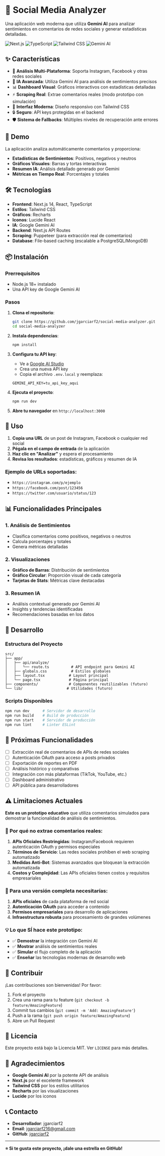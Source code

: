 # 🤖 Social Media Analyzer

Una aplicación web moderna que utiliza **Gemini AI** para analizar sentimientos en comentarios de redes sociales y generar estadísticas detalladas.

![Next.js](https://img.shields.io/badge/Next.js-14-black)
![TypeScript](https://img.shields.io/badge/TypeScript-5-blue)
![Tailwind CSS](https://img.shields.io/badge/Tailwind-3-cyan)
![Gemini AI](https://img.shields.io/badge/Gemini-AI-green)

## ✨ Características

- 📱 **Análisis Multi-Plataforma**: Soporta Instagram, Facebook y otras redes sociales
- 🧠 **IA Avanzada**: Utiliza Gemini AI para análisis de sentimientos precisos
- 📊 **Dashboard Visual**: Gráficos interactivos con estadísticas detalladas
- ⚡ **Scraping Real**: Extrae comentarios reales (modo prototipo con simulación)
- 🎨 **Interfaz Moderna**: Diseño responsivo con Tailwind CSS
- 🔒 **Seguro**: API keys protegidas en el backend
- 🛡️ **Sistema de Fallbacks**: Múltiples niveles de recuperación ante errores

## 🚀 Demo

La aplicación analiza automáticamente comentarios y proporciona:

- **Estadísticas de Sentimientos**: Positivos, negativos y neutros
- **Gráficos Visuales**: Barras y tortas interactivas
- **Resumen IA**: Análisis detallado generado por Gemini
- **Métricas en Tiempo Real**: Porcentajes y totales

## 🛠️ Tecnologías

- **Frontend**: Next.js 14, React, TypeScript
- **Estilos**: Tailwind CSS
- **Gráficos**: Recharts
- **Iconos**: Lucide React
- **IA**: Google Gemini AI
- **Backend**: Next.js API Routes
- **Scraping**: Puppeteer (para extracción real de comentarios)
- **Database**: File-based caching (escalable a PostgreSQL/MongoDB)

## 📦 Instalación

### Prerrequisitos

- Node.js 18+ instalado
- Una API key de Google Gemini AI

### Pasos

1. **Clona el repositorio**:

   ```bash
   git clone https://github.com/jgarciarf2/social-media-analyzer.git
   cd social-media-analyzer
   ```

2. **Instala dependencias**:

   ```bash
   npm install
   ```

3. **Configura tu API key**:

   - Ve a [Google AI Studio](https://makersuite.google.com/app/apikey)
   - Crea una nueva API key
   - Copia el archivo `.env.local` y reemplaza:

   ```env
   GEMINI_API_KEY=tu_api_key_aqui
   ```

4. **Ejecuta el proyecto**:

   ```bash
   npm run dev
   ```

5. **Abre tu navegador** en `http://localhost:3000`

## 🎯 Uso

1. **Copia una URL** de un post de Instagram, Facebook o cualquier red social
2. **Pégala en el campo de entrada** de la aplicación
3. **Haz clic en "Analizar"** y espera el procesamiento
4. **Revisa los resultados**: estadísticas, gráficos y resumen de IA

### Ejemplo de URLs soportadas:

- `https://instagram.com/p/ejemplo`
- `https://facebook.com/post/123456`
- `https://twitter.com/usuario/status/123`

## 📊 Funcionalidades Principales

### 1. Análisis de Sentimientos

- Clasifica comentarios como positivos, negativos o neutros
- Calcula porcentajes y totales
- Genera métricas detalladas

### 2. Visualizaciones

- **Gráfico de Barras**: Distribución de sentimientos
- **Gráfico Circular**: Proporción visual de cada categoría
- **Tarjetas de Stats**: Métricas clave destacadas

### 3. Resumen IA

- Análisis contextual generado por Gemini AI
- Insights y tendencias identificadas
- Recomendaciones basadas en los datos

## 🔧 Desarrollo

### Estructura del Proyecto

```
src/
├── app/
│   ├── api/analyze/
│   │   └── route.ts          # API endpoint para Gemini AI
│   ├── globals.css           # Estilos globales
│   ├── layout.tsx           # Layout principal
│   └── page.tsx             # Página principal
├── components/              # Componentes reutilizables (futuro)
└── lib/                    # Utilidades (futuro)
```

### Scripts Disponibles

```bash
npm run dev      # Servidor de desarrollo
npm run build    # Build de producción
npm run start    # Servidor de producción
npm run lint     # Linter ESLint
```

## 🚧 Próximas Funcionalidades

- [ ] Extracción real de comentarios de APIs de redes sociales
- [ ] Autenticación OAuth para acceso a posts privados
- [ ] Exportación de reportes en PDF
- [ ] Análisis histórico y comparativas
- [ ] Integración con más plataformas (TikTok, YouTube, etc.)
- [ ] Dashboard administrativo
- [ ] API pública para desarrolladores

## ⚠️ Limitaciones Actuales

**Este es un prototipo educativo** que utiliza comentarios simulados para demostrar la funcionalidad de análisis de sentimientos.

### 🚫 Por qué no extrae comentarios reales:

1. **APIs Oficiales Restringidas**: Instagram/Facebook requieren autenticación OAuth y permisos especiales
2. **Términos de Servicio**: Las redes sociales prohíben el web scraping automatizado
3. **Medidas Anti-Bot**: Sistemas avanzados que bloquean la extracción automatizada
4. **Costos y Complejidad**: Las APIs oficiales tienen costos y requisitos empresariales

### 🔧 Para una versión completa necesitarías:

1. **APIs oficiales** de cada plataforma de red social
2. **Autenticación OAuth** para acceder a contenido
3. **Permisos empresariales** para desarrollo de aplicaciones
4. **Infraestructura robusta** para procesamiento de grandes volúmenes

### 💡 Lo que SÍ hace este prototipo:

- ✅ **Demostrar** la integración con Gemini AI
- ✅ **Mostrar** análisis de sentimientos reales
- ✅ **Simular** el flujo completo de la aplicación
- ✅ **Enseñar** las tecnologías modernas de desarrollo web

## 🤝 Contribuir

¡Las contribuciones son bienvenidas! Por favor:

1. Fork el proyecto
2. Crea una rama para tu feature (`git checkout -b feature/AmazingFeature`)
3. Commit tus cambios (`git commit -m 'Add: AmazingFeature'`)
4. Push a la rama (`git push origin feature/AmazingFeature`)
5. Abre un Pull Request

## 📝 Licencia

Este proyecto está bajo la Licencia MIT. Ver `LICENSE` para más detalles.

## 🙏 Agradecimientos

- **Google Gemini AI** por la potente API de análisis
- **Next.js** por el excelente framework
- **Tailwind CSS** por los estilos utilitarios
- **Recharts** por las visualizaciones
- **Lucide** por los iconos

## 📞 Contacto

- **Desarrollador**: jgarciarf2
- **Email**: jgarciarf216@gmail.com
- **GitHub**: [jgarciarf2](https://github.com/jgarciarf2)

---

**⭐ Si te gusta este proyecto, ¡dale una estrella en GitHub!**
